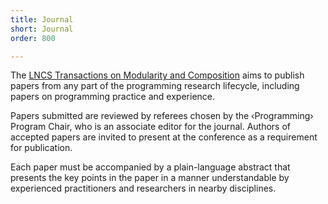 ```yaml
---
title: Journal
short: Journal
order: 800

---
```

The [LNCS Transactions on Modularity and Composition](http://www.springer.com/series/7584) aims to publish papers from any part of the programming research lifecycle, including papers on programming practice and experience. 

Papers submitted are reviewed by referees chosen by the ‹Programming› Program Chair, who is an associate editor for the journal. Authors of accepted papers are invited to present at the conference as a requirement for publication.

Each paper must be accompanied by a plain-language abstract that presents the key points in the paper in a manner understandable by experienced practitioners and researchers in nearby disciplines.